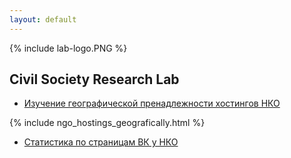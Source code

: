 ```yaml
---
layout: default
---
```


{% include lab-logo.PNG %}

## Civil Society Research Lab

* [Изучение географической пренадлежности хостингов НКО](./hostings.md)

{% include ngo_hostings_geografically.html %}

* [Статистика по страницам ВК у НКО](./vk_analysis.md)
